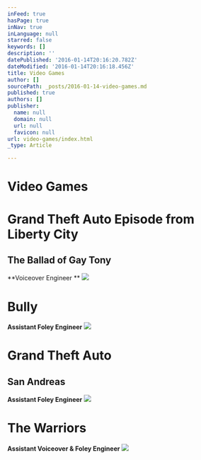 ```yaml
---
inFeed: true
hasPage: true
inNav: true
inLanguage: null
starred: false
keywords: []
description: ''
datePublished: '2016-01-14T20:16:20.782Z'
dateModified: '2016-01-14T20:16:18.456Z'
title: Video Games
author: []
sourcePath: _posts/2016-01-14-video-games.md
published: true
authors: []
publisher:
  name: null
  domain: null
  url: null
  favicon: null
url: video-games/index.html
_type: Article

---
```

# Video Games

# Grand Theft Auto Episode from Liberty City

## The Ballad of Gay Tony

**Voiceover Engineer **
![](https://s3-us-west-2.amazonaws.com/the-grid-img/p/e3a7515112fb7086dc2af3aeb42e7e94d99ec469.jpg)

# Bully

**Assistant Foley Engineer**
![](https://the-grid-user-content.s3-us-west-2.amazonaws.com/9858328a-e86f-43df-aa86-1841c23fdcf1.jpg)

# Grand Theft Auto

## San Andreas

**Assistant Foley Engineer**
![](https://the-grid-user-content.s3-us-west-2.amazonaws.com/b5cacd1d-9291-4a1d-892a-3d6c0bd2657a.jpg)

# The Warriors

**Assistant Voiceover & Foley Engineer**
![](https://s3-us-west-2.amazonaws.com/the-grid-img/p/10a583b9e78d564c6f250836bd0c067c6a2b38bf.jpg)